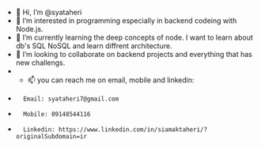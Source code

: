 - 👋 Hi, I’m @syataheri
- 👀 I’m interested in programming especially in backend codeing with Node.js.  
- 🌱 I’m currently learning the deep concepts of node. I want to learn about db's SQL NoSQL and learn diffrent architecture.
- 💞️ I’m looking to collaborate on backend projects and everything that has new challengs.
- - 📫 you can reach me on email, mobile and linkedin:
-       Email: syataheri7@gmail.com
-       Mobile: 09148544116
-       Linkedin: https://www.linkedin.com/in/siamaktaheri/?originalSubdomain=ir

<!---
syataheri/syataheri is a ✨ special ✨ repository because its `README.md` (this file) appears on your GitHub profile.
You can click the Preview link to take a look at your changes.
--->

